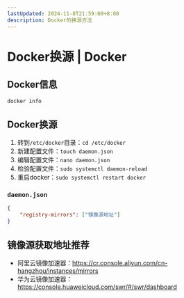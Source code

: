 ```yaml
---
lastUpdated: 2024-11-8T21:59:00+8:00
description: Docker的换源方法
---
```


# Docker换源 | Docker

## Docker信息

```bash
docker info
```

## Docker换源

1. 转到`/etc/docker`目录：`cd /etc/docker`
2. 新建配置文件：`touch daemon.json`
3. 编辑配置文件：`nano daemon.json`
4. 检验配置文件：`sudo systemctl daemon-reload`
5. 重启docker：`sudo systemctl restart docker`

### `daemon.json`

```json
{
    "registry-mirrors": ["镜像源地址"]
}
```

## 镜像源获取地址推荐

- 阿里云镜像加速器：<https://cr.console.aliyun.com/cn-hangzhou/instances/mirrors>
- 华为云镜像加速器：<https://console.huaweicloud.com/swr/#/swr/dashboard>
